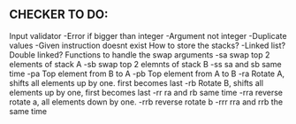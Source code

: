 ## CHECKER TO DO:
Input validator
	-Error if bigger than integer
	-Argument not integer
	-Duplicate values
	-Given instruction doesnt exist
How to store the stacks?
	-Linked list? Double linked?
Functions to handle the swap arguments
	-sa swap top 2 elements of stack A
	-sb swap top 2 elemnts of stack B
	-ss sa and sb same time
	-pa Top element from B to A
	-pb Top element from A to B
	-ra Rotate A, shifts all elements up by one. first becomes last
	-rb Rotate B, shifts all elements up by one, first becomes last
	-rr ra and rb same time
	-rra reverse rotate a, all elements down by one.
	-rrb reverse rotate b
	-rrr rra and rrb the same time
	